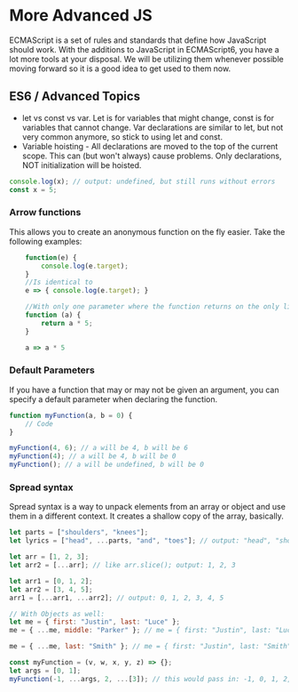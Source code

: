 # More Advanced JS

ECMAScript is a set of rules and standards that define how JavaScript should work. With the additions to JavaScript in ECMAScript6, you have a lot more tools at your disposal. We will be utilizing them whenever possible moving forward so it is a good idea to get used to them now.

## ES6 / Advanced Topics

- let vs const vs var. Let is for variables that might change, const is for variables that cannot change. Var declarations are similar to let, but not very common anymore, so stick to using let and const.
- Variable hoisting - All declarations are moved to the top of the current scope. This can (but won't always) cause problems. Only declarations, NOT initialization will be hoisted.

```javascript
console.log(x); // output: undefined, but still runs without errors
const x = 5;
```

### Arrow functions

This allows you to create an anonymous function on the fly easier. Take the following examples:

```javascript
    function(e) {
        console.log(e.target);
    }
    //Is identical to
    e => { console.log(e.target); }

    //With only one parameter where the function returns on the only line
    function (a) {
        return a * 5;
    }

    a => a * 5

```

### Default Parameters

If you have a function that may or may not be given an argument, you can specify a default parameter when declaring the function.

```js
function myFunction(a, b = 0) {
    // Code
}

myFunction(4, 6); // a will be 4, b will be 6
myFunction(4); // a will be 4, b will be 0
myFunction(); // a will be undefined, b will be 0
```

### Spread syntax 

Spread syntax is a way to unpack elements from an array or object and use them in a different context. It creates a shallow copy of the array, basically.

```javascript
let parts = ["shoulders", "knees"];
let lyrics = ["head", ...parts, "and", "toes"]; // output: "head", "shoulders", "knees", "and", "toes"

let arr = [1, 2, 3];
let arr2 = [...arr]; // like arr.slice(); output: 1, 2, 3

let arr1 = [0, 1, 2];
let arr2 = [3, 4, 5];
arr1 = [...arr1, ...arr2]; // output: 0, 1, 2, 3, 4, 5

// With Objects as well:
let me = { first: "Justin", last: "Luce" };
me = { ...me, middle: "Parker" }; // me = { first: "Justin", last: "Luce", middle: "Parker" };

me = { ...me, last: "Smith" }; // me = { first: "Justin", last: "Smith", middle: "Parker" };

const myFunction = (v, w, x, y, z) => {};
let args = [0, 1];
myFunction(-1, ...args, 2, ...[3]); // this would pass in: -1, 0, 1, 2, 3
```
